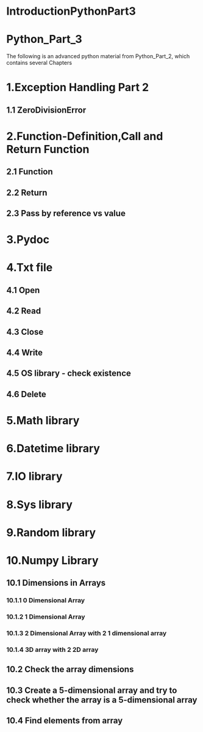# IntroductionPythonPart3

<h1> Python_Part_3 </h1>
<p> The following is an advanced python material from Python_Part_2, which contains several Chapters </p>

<h1> 1.Exception Handling Part 2 </h1> 
<h2> 1.1 ZeroDivisionError  </h2>

<h1> 2.Function-Definition,Call and Return Function </h1>
<h2> 2.1 Function </h2>
<h2> 2.2 Return </h2>
<h2> 2.3 Pass by reference vs value </h2>

<h1> 3.Pydoc </h1>

<h1> 4.Txt file </h1>
<h2> 4.1 Open </h2>
<h2> 4.2 Read </h2>
<h2> 4.3 Close </h2>
<h2> 4.4 Write </h2>
<h2> 4.5 OS library - check existence  </h2>
<h2> 4.6 Delete </h2>

<h1> 5.Math library </h1>

<h1> 6.Datetime library </h1>

<h1> 7.IO library </h1>

<h1> 8.Sys library </h1>

<h1> 9.Random library </h1>

<h1> 10.Numpy Library </h1>
<h2> 10.1 Dimensions in Arrays </h2>
<h3> 10.1.1 0 Dimensional Array </h3>
<h3> 10.1.2 1 Dimensional Array </h3>
<h3> 10.1.3 2 Dimensional Array with 2 1 dimensional array </h3>
<h3> 10.1.4 3D array with 2 2D array </h3>

<h2> 10.2 Check the array dimensions </h2>
<h2> 10.3 Create a 5-dimensional array and try to check whether the array is a 5-dimensional array </h2>
<h2> 10.4 Find elements from array </h2>
